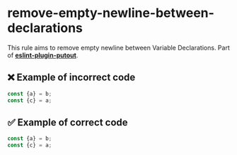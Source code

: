 # remove-empty-newline-between-declarations

This rule aims to remove empty newline between Variable Declarations. Part of [**eslint-plugin-putout**](https://github.com/coderaiser/putout/tree/master/packages/eslint-plugin-putout#rules).

## ❌ Example of incorrect code

```js
const {a} = b;
const {c} = a;
```

## ✅ Example of correct code

```js
const {a} = b;
const {c} = a;
```
